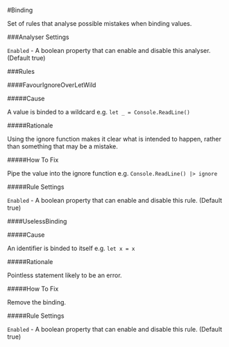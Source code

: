 #Binding

Set of rules that analyse possible mistakes when binding values.

###Analyser Settings

`Enabled` - A boolean property that can enable and disable this analyser. (Default true)

###Rules

####FavourIgnoreOverLetWild

#####Cause

A value is binded to a wildcard e.g. `let _ = Console.ReadLine()`

#####Rationale

Using the ignore function makes it clear what is intended to happen, rather than something that may be a mistake.

#####How To Fix

Pipe the value into the ignore function e.g. `Console.ReadLine() |> ignore`

#####Rule Settings

`Enabled` - A boolean property that can enable and disable this rule. (Default true)

####UselessBinding

#####Cause

An identifier is binded to itself e.g. `let x = x`

#####Rationale

Pointless statement likely to be an error.

#####How To Fix

Remove the binding.

#####Rule Settings

`Enabled` - A boolean property that can enable and disable this rule. (Default true)